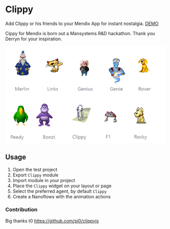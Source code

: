 # Clippy
Add Clippy or his friends to your Mendix App for instant nostalgia. [DEMO](https://clippytestproject-sandbox.mxapps.io/)

Cippy for Mendix is born out a Mansystems R&D hackathon.
Thank you Derryn for your inspiration.

![Clippy and friends](./assets/clippy-and-friends.png)

## Usage
1. Open the test project
1. Export `Clippy` module
1. Import module in your project
1. Place the `Clippy` widget on your layout or page
1. Select the preferred agent, by default `Clippy`
1. Create a Nanoflows with the animation actions

### Contribution
Big thanks t0 https://github.com/pi0/clippyjs
